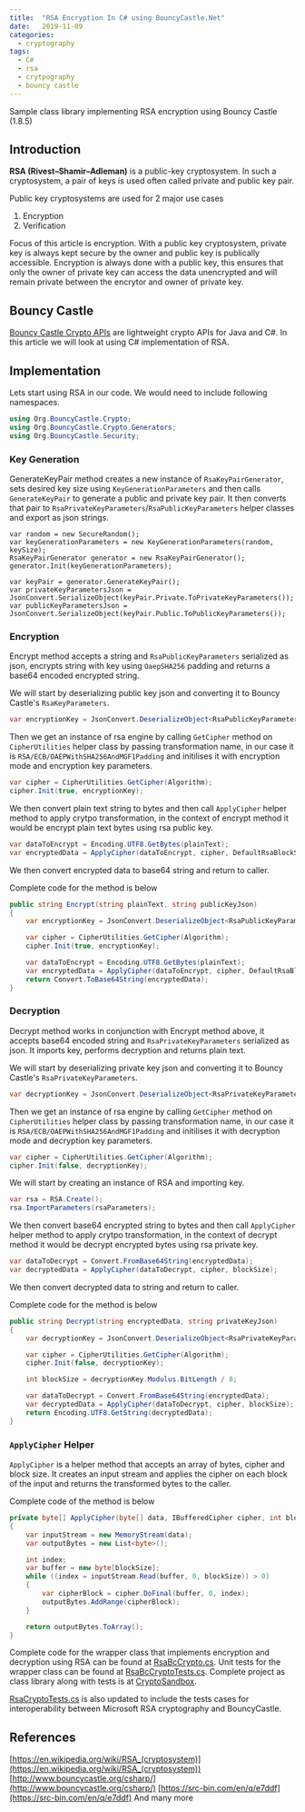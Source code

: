 ```yaml
---
title:  "RSA Encryption In C# using BouncyCastle.Net"
date:   2019-11-09
categories:
  - cryptography
tags:
  - C#
  - rsa
  - crytpography
  - bouncy castle
---
```

Sample class library implementing RSA encryption using Bouncy Castle (1.8.5)

## Introduction
**RSA (Rivest–Shamir–Adleman)** is a public-key cryptosystem. In such a cryptosystem, a pair of keys is used often called private and public key pair.

Public key cryptosystems are used for 2 major use cases
1. Encryption
2. Verification

Focus of this article is encryption. With a public key cryptosystem, private key is always kept secure by the owner and public key is publically accessible. Encryption is always done with a public key, this ensures that only the owner of private key can access the data unencrypted and will remain private between the encrytor and owner of private key.

## Bouncy Castle
[Bouncy Castle Crypto APIs](http://www.bouncycastle.org/index.html) are lightweight crypto APIs for Java and C#. In this article we will look at using C# implementation of RSA.

## Implementation
Lets start using RSA in our code. We would need to include following namespaces.

```csharp
using Org.BouncyCastle.Crypto;
using Org.BouncyCastle.Crypto.Generators;
using Org.BouncyCastle.Security;
```

### Key Generation
GenerateKeyPair method creates a new instance of `RsaKeyPairGenerator`, sets desired key size using `KeyGenerationParameters` and then calls `GenerateKeyPair` to generate a public and private key pair. It then converts that pair to `RsaPrivateKeyParameters`/`RsaPublicKeyParameters` helper classes and export as json strings.

```
var random = new SecureRandom();
var keyGenerationParameters = new KeyGenerationParameters(random, keySize);
RsaKeyPairGenerator generator = new RsaKeyPairGenerator();
generator.Init(keyGenerationParameters);

var keyPair = generator.GenerateKeyPair();
var privateKeyParametersJson = JsonConvert.SerializeObject(keyPair.Private.ToPrivateKeyParameters());
var publicKeyParametersJson = JsonConvert.SerializeObject(keyPair.Public.ToPublicKeyParameters());
```

### Encryption
Encrypt method accepts a string and `RsaPublicKeyParameters` serialized as json, encrypts string with key using `OaepSHA256` padding and returns a base64 encoded encrypted string.  

We will start by deserializing public key json and converting it to Bouncy Castle's `RsaKeyParameters`.
```csharp
var encryptionKey = JsonConvert.DeserializeObject<RsaPublicKeyParameters>(publicKeyJson).ToRsaKeyParameters();
```
Then we get an instance of rsa engine by calling `GetCipher` method on `CipherUtilities` helper class by passing transformation name, in our case it is `RSA/ECB/OAEPWithSHA256AndMGF1Padding` and initilises it with encryption mode and encryption key parameters.
```csharp
var cipher = CipherUtilities.GetCipher(Algorithm);
cipher.Init(true, encryptionKey);
```
We then convert plain text string to bytes and then call `ApplyCipher` helper method to apply crytpo transformation, in the context of encrypt method it would be encrypt plain text bytes using rsa public key.
```csharp
var dataToEncrypt = Encoding.UTF8.GetBytes(plainText);
var encryptedData = ApplyCipher(dataToEncrypt, cipher, DefaultRsaBlockSize);
```
We then convert encrypted data to base64 string and return to caller.

Complete code for the method is below
```csharp
public string Encrypt(string plainText, string publicKeyJson)
{
    var encryptionKey = JsonConvert.DeserializeObject<RsaPublicKeyParameters>(publicKeyJson).ToRsaKeyParameters();

    var cipher = CipherUtilities.GetCipher(Algorithm);
    cipher.Init(true, encryptionKey);

    var dataToEncrypt = Encoding.UTF8.GetBytes(plainText);
    var encryptedData = ApplyCipher(dataToEncrypt, cipher, DefaultRsaBlockSize);
    return Convert.ToBase64String(encryptedData);
}
```

### Decryption
Decrypt method works in conjunction with Encrypt method above, it accepts base64 encoded string and `RsaPrivateKeyParameters` serialized as json. It imports key, performs decryption and returns plain text.

We will start by deserializing private key json and converting it to Bouncy Castle's `RsaPrivateKeyParameters`.
```csharp
var decryptionKey = JsonConvert.DeserializeObject<RsaPrivateKeyParameters>(privateKeyJson).ToRsaPrivateCrtKeyParameters();
```
Then we get an instance of rsa engine by calling `GetCipher` method on `CipherUtilities` helper class by passing transformation name, in our case it is `RSA/ECB/OAEPWithSHA256AndMGF1Padding` and initilises it with decryption mode and decryption key parameters.
```csharp
var cipher = CipherUtilities.GetCipher(Algorithm);
cipher.Init(false, decryptionKey);
```
We will start by creating an instance of RSA and importing key.
```csharp
var rsa = RSA.Create();
rsa.ImportParameters(rsaParameters);
```
We then convert base64 encrypted string to bytes and then call `ApplyCipher` helper method to apply crytpo transformation, in the context of decrypt method it would be decrypt encrypted bytes using rsa private key.
```csharp
var dataToDecrypt = Convert.FromBase64String(encryptedData);
var decryptedData = ApplyCipher(dataToDecrypt, cipher, blockSize);
```
We then convert decrypted data to string and return to caller.

Complete code for the method is below
```csharp
public string Decrypt(string encryptedData, string privateKeyJson)
{
    var decryptionKey = JsonConvert.DeserializeObject<RsaPrivateKeyParameters>(privateKeyJson).ToRsaPrivateCrtKeyParameters();

    var cipher = CipherUtilities.GetCipher(Algorithm);
    cipher.Init(false, decryptionKey);

    int blockSize = decryptionKey.Modulus.BitLength / 8;

    var dataToDecrypt = Convert.FromBase64String(encryptedData);
    var decryptedData = ApplyCipher(dataToDecrypt, cipher, blockSize);
    return Encoding.UTF8.GetString(decryptedData);
}
```

### `ApplyCipher` Helper
`ApplyCipher` is a helper method that accepts an array of bytes, cipher and block size. It creates an input stream and applies the cipher on each block of the input and returns the transformed bytes to the caller.

Complete code of the method is below
```csharp
private byte[] ApplyCipher(byte[] data, IBufferedCipher cipher, int blockSize)
{
    var inputStream = new MemoryStream(data);
    var outputBytes = new List<byte>();

    int index;
    var buffer = new byte[blockSize];
    while ((index = inputStream.Read(buffer, 0, blockSize)) > 0)
    {
        var cipherBlock = cipher.DoFinal(buffer, 0, index);
        outputBytes.AddRange(cipherBlock);
    }

    return outputBytes.ToArray();
}
```

Complete code for the wrapper class that implements encryption and decryption using RSA can be found at [RsaBcCrypto.cs](https://github.com/kashifsoofi/crypto-sandbox/blob/master/dotnet/src/Sandbox.Crypto/RsaBcCrypto.cs). Unit tests for the wrapper class can be found at [RsaBcCryptoTests.cs](https://github.com/kashifsoofi/crypto-sandbox/blob/master/dotnet/test/Sandbox.Crypto.Tests/RsaBcCryptoTests.cs). Complete project as class library along with tests is at [CryptoSandbox](https://github.com/kashifsoofi/crypto-sandbox/tree/master/dotnet).

[RsaCryptoTests.cs](https://github.com/kashifsoofi/crypto-sandbox/blob/master/dotnet/test/Sandbox.Crypto.Tests/RsaCryptoTests.cs) is also updated to include the tests cases for interoperability between Microsoft RSA cryptography and BouncyCastle.

## References
[https://en.wikipedia.org/wiki/RSA_(cryptosystem)](https://en.wikipedia.org/wiki/RSA_(cryptosystem))
[http://www.bouncycastle.org/csharp/](http://www.bouncycastle.org/csharp/)
[https://src-bin.com/en/q/e7ddf](https://src-bin.com/en/q/e7ddf)
And many more